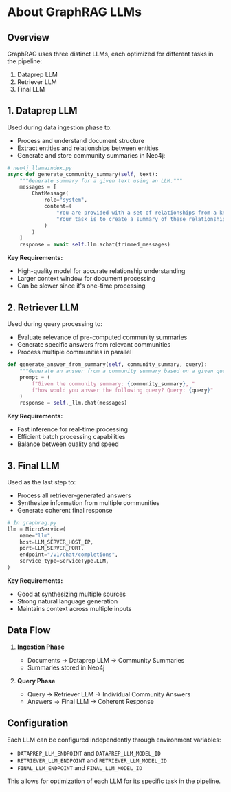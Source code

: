 # About GraphRAG LLMs

## Overview
GraphRAG uses three distinct LLMs, each optimized for different tasks in the pipeline:
1. Dataprep LLM
2. Retriever LLM
3. Final LLM

## 1. Dataprep LLM
Used during data ingestion phase to:
- Process and understand document structure
- Extract entities and relationships between entities 
- Generate and store community summaries in Neo4j:

```python
# neo4j_llamaindex.py
async def generate_community_summary(self, text):
    """Generate summary for a given text using an LLM."""
    messages = [
        ChatMessage(
            role="system",
            content=(
                "You are provided with a set of relationships from a knowledge graph... "
                "Your task is to create a summary of these relationships..."
            )
        )
    ]
    response = await self.llm.achat(trimmed_messages)
```

**Key Requirements:**
- High-quality model for accurate relationship understanding
- Larger context window for document processing
- Can be slower since it's one-time processing

## 2. Retriever LLM
Used during query processing to:
- Evaluate relevance of pre-computed community summaries
- Generate specific answers from relevant communities
- Process multiple communities in parallel

```python
def generate_answer_from_summary(self, community_summary, query):
    """Generate an answer from a community summary based on a given query using LLM."""
    prompt = (
        f"Given the community summary: {community_summary}, "
        f"how would you answer the following query? Query: {query}"
    )
    response = self._llm.chat(messages)
```

**Key Requirements:**
- Fast inference for real-time processing
- Efficient batch processing capabilities
- Balance between quality and speed

## 3. Final LLM
Used as the last step to:
- Process all retriever-generated answers
- Synthesize information from multiple communities
- Generate coherent final response

```python
# In graphrag.py
llm = MicroService(
    name="llm",
    host=LLM_SERVER_HOST_IP,
    port=LLM_SERVER_PORT,
    endpoint="/v1/chat/completions",
    service_type=ServiceType.LLM,
)
```

**Key Requirements:**
- Good at synthesizing multiple sources
- Strong natural language generation
- Maintains context across multiple inputs

## Data Flow
1. **Ingestion Phase**
   - Documents → Dataprep LLM → Community Summaries
   - Summaries stored in Neo4j

2. **Query Phase**
   - Query → Retriever LLM → Individual Community Answers
   - Answers → Final LLM → Coherent Response

## Configuration
Each LLM can be configured independently through environment variables:
- `DATAPREP_LLM_ENDPOINT` and `DATAPREP_LLM_MODEL_ID`
- `RETRIEVER_LLM_ENDPOINT` and `RETRIEVER_LLM_MODEL_ID`
- `FINAL_LLM_ENDPOINT` and `FINAL_LLM_MODEL_ID`

This allows for optimization of each LLM for its specific task in the pipeline.